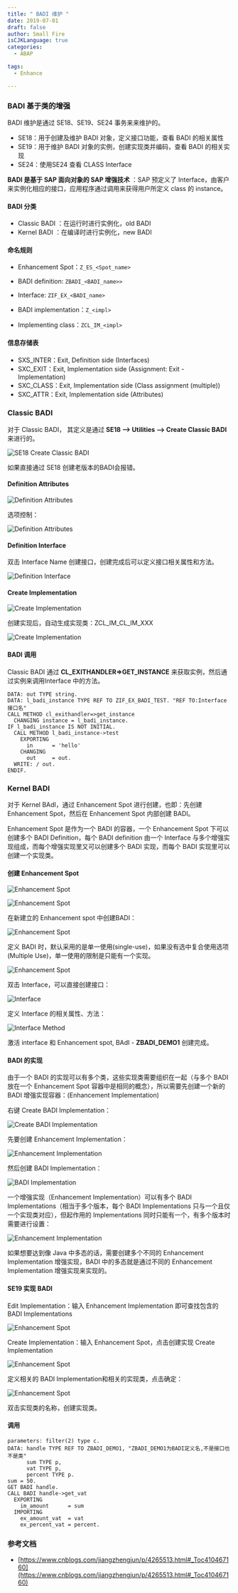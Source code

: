 ```yaml
---
title: " BADI 维护 "
date: 2019-07-01
draft: false
author: Small Fire
isCJKLanguage: true
categories: 
  - ABAP

tags: 
  - Enhance

---
```


### BADI 基于类的增强

BADI 维护是通过 SE18、SE19、SE24 事务来来维护的。

- SE18：用于创建及维护 BADI 对象，定义接口功能，查看 BADI 的相关属性
- SE19：用于维护 BADI 对象的实例，创建实现类并编码，查看 BADI 的相关实现
- SE24：使用SE24 查看 CLASS Interface

**BADI 是基于 SAP 面向对象的 SAP 增强技术** ：SAP 预定义了 Interface，由客户来实例化相应的接口，应用程序通过调用来获得用户所定义 class 的 instance。

#### BADI 分类

- Classic BADI ：在运行时进行实例化，old BADI
- Kernel BADI ：在编译时进行实例化，new BADI

#### 命名规则

- Enhancement Spot：`Z_ES_<Spot_name>`

- BADI definition: `ZBADI_<BADI_name>>`

- Interface: `ZIF_EX_<BADI_name>`

- BADI implementation：`Z_<impl>`

- Implementing class：`ZCL_IM_<impl>`

#### 信息存储表

- SXS_INTER：Exit, Definition side (Interfaces)
- SXC_EXIT：Exit, Implementation side (Assignment: Exit - Implementation)
- SXC_CLASS：Exit, Implementation side (Class assignment (multiple))
- SXC_ATTR：Exit, Implementation side (Attributes)

### Classic BADI

对于 Classic BADI， 其定义是通过 **SE18 --> Utilities --> Create Classic BADI** 来进行的。

![SE18 Create Classic BADI](/images/ABAP/BADI_01.png)

如果直接通过 SE18 创建老版本的BADI会报错。

#### Definition Attributes

![Definition Attributes](/images/ABAP/BADI_02.png)

选项控制：

![Definition Attributes](/images/ABAP/BADI_04.png)

#### Definition Interface

双击 Interface Name 创建接口，创建完成后可以定义接口相关属性和方法。

![Definition Interface](/images/ABAP/BADI_03.png)

#### Create Implementation

![Create Implementation](/images/ABAP/BADI_05.png)

创建实现后，自动生成实现类：ZCL_IM_CL_IM_XXX

![Create Implementation](/images/ABAP/BADI_06.png)

#### BADI 调用

Classic BADI 通过 **CL_EXITHANDLER=>GET_INSTANCE** 来获取实例，然后通过实例来调用Interface 中的方法。

```ABAP
DATA: out TYPE string.
DATA: l_badi_instance TYPE REF TO ZIF_EX_BADI_TEST. "REF TO:Interface接口名"
CALL METHOD cl_exithandler=>get_instance
  CHANGING instance = l_badi_instance.
IF l_badi_instance IS NOT INITIAL.
  CALL METHOD l_badi_instance->test
    EXPORTING
      in      = 'hello'
    CHANGING
      out     = out.
  WRITE: / out.
ENDIF.
```

### Kernel BADI

对于 Kernel BAdI，通过 Enhancement Spot 进行创建，也即：先创建 Enhancement Spot，然后在 Enhancement Spot 内部创建 BADI。

Enhancement Spot 是作为一个 BADI 的容器，一个 Enhancement Spot 下可以创建多个 BADI  Definition，每个 BADI  definition 由一个 Interface 与多个增强实现组成，而每个增强实现里又可以创建多个 BADI 实现，而每个 BADI 实现里可以创建一个实现类。

#### 创建 Enhancement Spot

![Enhancement Spot](/images/ABAP/BADI_11.png)

![Enhancement Spot](/images/ABAP/BADI_12.png)

在新建立的 Enhancement spot 中创建BADI：

![Enhancement Spot](/images/ABAP/BADI_13.png)

定义 BADI 时，默认采用的是单一使用(single-use)，如果没有选中复合使用选项(Multiple Use)，单一使用的限制是只能有一个实现。

![Enhancement Spot](/images/ABAP/BADI_14.png)

双击 Interface，可以直接创建接口：

![Interface](/images/ABAP/BADI_15.png)

定义 Interface 的相关属性、方法：

![Interface Method](/images/ABAP/BADI_16.png)

 激活 interface 和 Enhancement spot, BAdI - **ZBADI_DEMO1** 创建完成。

#### BADI 的实现

由于一个 BADI 的实现可以有多个类，这些实现类需要组织在一起（与多个 BADI 放在一个 Enhancement Spot 容器中是相同的概念），所以需要先创建一个新的 BADI 增强实现容器：(Enhancement Implementation)

右键 Create BADI Implementation：

![Create BADI Implementation](/images/ABAP/BADI_17.png)

先要创建 Enhancement Implementation：

![Enhancement Implementation](/images/ABAP/BADI_18.png)

然后创建 BADI Implementation：

![BADI Implementation](/images/ABAP/BADI_19.png)

一个增强实现（Enhancement Implementation）可以有多个 BADI Implementations（相当于多个版本，每个 BADI Implementations 只与一个且仅一个实现类对应），但起作用的 Implementations 同时只能有一个，有多个版本时需要进行设置：

![Enhancement Implementation](/images/ABAP/BADI_21.png)

如果想要达到像 Java 中多态的话，需要创建多个不同的 Enhancement Implementation 增强实现，BADI 中的多态就是通过不同的 Enhancement Implementation 增强实现来实现的。

#### SE19 实现 BADI

Edit Implementation：输入 Enhancement Implementation 即可查找包含的 BADI Implementations

![Enhancement Spot](/images/ABAP/BADI_20.png)

Create Implementation：输入 Enhancement Spot，点击创建实现 Create Implementation

![Enhancement Spot](/images/ABAP/BADI_22.png)

定义相关的 BADI Implementation和相关的实现类，点击确定：

![Enhancement Spot](/images/ABAP/BADI_23.png)

双击实现类的名称，创建实现类。

#### 调用

```ABAP
parameters: filter(2) type c.
DATA: handle TYPE REF TO ZBADI_DEMO1, "ZBADI_DEMO1为BADI定义名,不是接口也不是类"
      sum TYPE p,
      vat TYPE p,
      percent TYPE p.
sum = 50.
GET BADI handle.
CALL BADI handle->get_vat
  EXPORTING
    im_amount      = sum
  IMPORTING
    ex_amount_vat  = vat
    ex_percent_vat = percent.
```



### 参考文档

- [https://www.cnblogs.com/jiangzhengjun/p/4265513.html#_Toc410467160](https://www.cnblogs.com/jiangzhengjun/p/4265513.html#_Toc410467160)